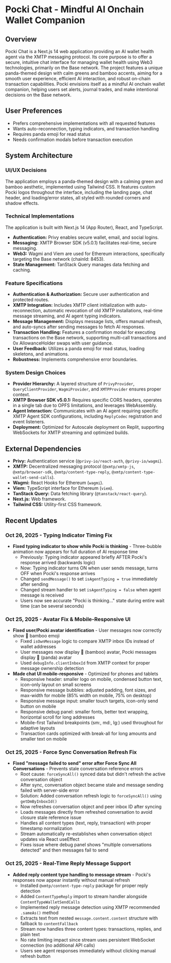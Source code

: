 # Pocki Chat - Mindful AI Onchain Wallet Companion

## Overview
Pocki Chat is a Next.js 14 web application providing an AI wallet health agent via the XMTP messaging protocol. Its core purpose is to offer a secure, intuitive chat interface for managing wallet health using Web3 technologies, primarily on the Base network. The project features a unique panda-themed design with calm greens and bamboo accents, aiming for a smooth user experience, efficient AI interaction, and robust on-chain transaction capabilities. Pocki envisions itself as a mindful AI onchain wallet companion, helping users set alerts, journal trades, and make intentional decisions on the Base network.

## User Preferences
- Prefers comprehensive implementations with all requested features
- Wants auto-reconnection, typing indicators, and transaction handling
- Requires panda emoji for read status
- Needs confirmation modals before transaction execution

## System Architecture

### UI/UX Decisions
The application employs a panda-themed design with a calming green and bamboo aesthetic, implemented using Tailwind CSS. It features custom Pocki logos throughout the interface, including the landing page, chat header, and loading/error states, all styled with rounded corners and shadow effects.

### Technical Implementations
The application is built with Next.js 14 (App Router), React, and TypeScript.
- **Authentication:** Privy enables secure wallet, email, and social logins.
- **Messaging:** XMTP Browser SDK (v5.0.1) facilitates real-time, secure messaging.
- **Web3:** Wagmi and Viem are used for Ethereum interactions, specifically targeting the Base network (chainId: 8453).
- **State Management:** TanStack Query manages data fetching and caching.

### Feature Specifications
- **Authentication & Authorization:** Secure user authentication and protected routes.
- **XMTP Integration:** Includes XMTP client initialization with auto-reconnection, automatic revocation of old XMTP installations, real-time message streaming, and AI agent typing indicators.
- **Message Management:** Displays message lists, offers manual refresh, and auto-syncs after sending messages to fetch AI responses.
- **Transaction Handling:** Features a confirmation modal for executing transactions on the Base network, supporting multi-call transactions and 0x AllowanceHolder swaps with user guidance.
- **User Feedback:** Utilizes a panda emoji for read status, loading skeletons, and animations.
- **Robustness:** Implements comprehensive error boundaries.

### System Design Choices
- **Provider Hierarchy:** A layered structure of `PrivyProvider`, `QueryClientProvider`, `WagmiProvider`, and `XMTPProvider` ensures proper context.
- **XMTP Browser SDK v5.0.1:** Requires specific CORS headers, operates in a single tab due to OPFS limitations, and leverages WebAssembly.
- **Agent Interaction:** Communicates with an AI agent requiring specific XMTP Agent SDK configurations, including `ReplyCodec` registration and event listeners.
- **Deployment:** Optimized for Autoscale deployment on Replit, supporting WebSockets for XMTP streaming and optimized builds.

## External Dependencies
- **Privy:** Authentication service (`@privy-io/react-auth`, `@privy-io/wagmi`).
- **XMTP:** Decentralized messaging protocol (`@xmtp/xmtp-js`, `@xmtp/browser-sdk`, `@xmtp/content-type-reply`, `@xmtp/content-type-wallet-send-calls`).
- **Wagmi:** React Hooks for Ethereum (`wagmi`).
- **Viem:** TypeScript interface for Ethereum (`viem`).
- **TanStack Query:** Data fetching library (`@tanstack/react-query`).
- **Next.js:** Web framework.
- **Tailwind CSS:** Utility-first CSS framework.

## Recent Updates

### Oct 26, 2025 - Typing Indicator Timing Fix
- **Fixed typing indicator to show while Pocki is thinking** - Three-bubble animation now appears for full duration of AI response time
  - Previously: Typing indicator appeared briefly AFTER Pocki's response arrived (backwards logic)
  - Now: Typing indicator turns ON when user sends message, turns OFF when Pocki's response arrives
  - Changed `sendMessage()` to set `isAgentTyping = true` immediately after sending
  - Changed stream handler to set `isAgentTyping = false` when agent message is received
  - Users now see accurate "Pocki is thinking..." state during entire wait time (can be several seconds)

### Oct 25, 2025 - Avatar Fix & Mobile-Responsive UI
- **Fixed user/Pocki avatar identification** - User messages now correctly show 🎋 bamboo emoji
  - Fixed `isOwnMessage` logic to compare XMTP inbox IDs instead of wallet addresses
  - User messages now display 🎋 (bamboo) avatar, Pocki messages display 🐼 (panda) avatar
  - Used `debugInfo.clientInboxId` from XMTP context for proper message ownership detection
- **Made chat UI mobile-responsive** - Optimized for phones and tablets
  - Responsive header: smaller logo on mobile, condensed button text, icon-only layout on small screens
  - Responsive message bubbles: adjusted padding, font sizes, and max-width for mobile (85% width on mobile, 75% on desktop)
  - Responsive message input: smaller touch targets, icon-only send button on mobile
  - Responsive debug panel: smaller fonts, better text wrapping, horizontal scroll for long addresses
  - Mobile-first Tailwind breakpoints (sm:, md:, lg:) used throughout for adaptive layouts
  - Transaction cards optimized with break-all for long amounts and smaller text on mobile

### Oct 25, 2025 - Force Sync Conversation Refresh Fix
- **Fixed "message failed to send" error after Force Sync All Conversations** - Prevents stale conversation reference errors
  - Root cause: `forceSyncAll()` synced data but didn't refresh the active conversation object
  - After sync, conversation object became stale and message sending failed with server-side error
  - Solution: Added conversation refresh logic to `forceSyncAll()` using `getDmByInboxId()`
  - Now refreshes conversation object and peer inbox ID after syncing
  - Loads messages directly from refreshed conversation to avoid closure stale reference issue
  - Handles all content types (text, reply, transaction) with proper timestamp normalization
  - Stream automatically re-establishes when conversation object updates via React useEffect
  - Fixes issue where debug panel shows "multiple conversations detected" and then messages fail to send

### Oct 25, 2025 - Real-Time Reply Message Support
- **Added reply content type handling to message stream** - Pocki's responses now appear instantly without manual refresh
  - Installed `@xmtp/content-type-reply` package for proper reply detection
  - Added `ContentTypeReply` import to stream handler alongside `ContentTypeWalletSendCalls`
  - Implemented reply message detection using XMTP recommended `.sameAs()` method
  - Extracts text from nested `message.content.content` structure with fallback to `contentFallback`
  - Stream now handles three content types: transactions, replies, and plain text
  - No rate limiting impact since stream uses persistent WebSocket connection (no additional API calls)
  - Users see agent responses immediately without clicking manual refresh button